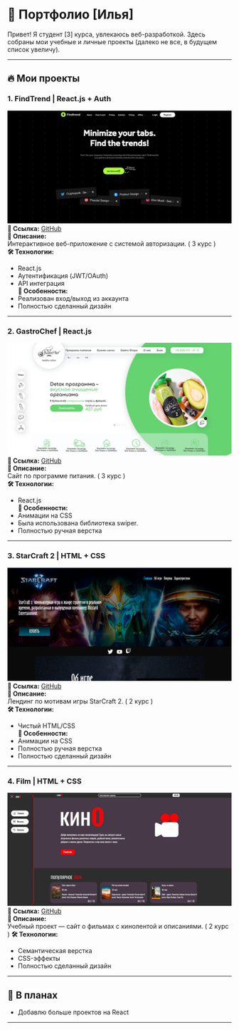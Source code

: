 # 🚀 Портфолио [Илья] 

Привет! Я студент [3] курса, увлекаюсь веб-разработкой. Здесь собраны мои учебные и личные проекты (далеко не все, в будущем список увеличу).  

---

## 🔥 Мои проекты

### 1. **FindTrend** | React.js + Auth  
![Скриншот FindTrend](assets/FindTrend.jpg)
**🔗 Ссылка:** [GitHub](https://github.com/N0RBl/Findtrend)  
**📝 Описание:**  
Интерактивное веб-приложение с системой авторизации. ( 3 курс )  
**🛠 Технологии:**  
- React.js  
- Аутентификация (JWT/OAuth)  
- API интеграция  
**🎯 Особенности:**  
- Реализован вход/выход из аккаунта  
- Полностью сделанный дизайн
---

### 2. **GastroChef** | React.js  
![Скриншот GastroChef](assets/GastroChef.jpg)
**🔗 Ссылка:** [GitHub](https://github.com/N0RBl/react_project.git)  
**📝 Описание:**  
Сайт по программе питания. ( 3 курс )  
**🛠 Технологии:**  
- React.js  
**🎯 Особенности:**  
- Анимации на CSS
- Была использована библиотека swiper.
- Полностью ручная верстка  
---

### 3. **StarCraft 2** | HTML + CSS  
![Скриншот StarCraft2](assets/StarCraft2.jpg)
**🔗 Ссылка:** [GitHub](https://github.com/N0RBl/StarCraft2)  
**📝 Описание:**  
Лендинг по мотивам игры StarCraft 2. ( 2 курс )  
**🛠 Технологии:**  
- Чистый HTML/CSS  
**🎯 Особенности:**  
- Анимации на CSS  
- Полностью ручная верстка  
- Полностью сделанный дизайн
---

### 4. **Film** | HTML + CSS  
![Скриншот Film](assets/Film.jpg)
**🔗 Ссылка:** [GitHub](https://github.com/N0RBl/website-film-site-)  
**📝 Описание:**  
Учебный проект — сайт о фильмах с кинолентой и описаниями. ( 2 курс )
**🛠 Технологии:**  
- Семантическая верстка  
- CSS-эффекты  
- Полностью сделанный дизайн
---

## 📌 В планах  
- Добавлю больше проектов на React  

---
